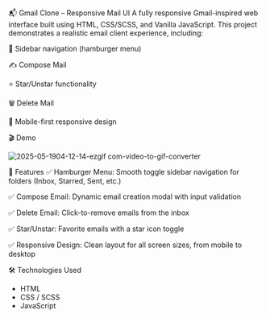 📬 Gmail Clone – Responsive Mail UI
A fully responsive Gmail-inspired web interface built using HTML, CSS/SCSS, and Vanilla JavaScript.
This project demonstrates a realistic email client experience, including:

📁 Sidebar navigation (hamburger menu)

✍️ Compose Mail

⭐ Star/Unstar functionality

🗑️ Delete Mail

📱 Mobile-first responsive design


🎬 Demo

![2025-05-1904-12-14-ezgif com-video-to-gif-converter](https://github.com/user-attachments/assets/6e24cb95-f224-42e4-ae05-f7e72c903c4a)


🧩 Features
✅ Hamburger Menu:
Smooth toggle sidebar navigation for folders (Inbox, Starred, Sent, etc.)

✅ Compose Email:
Dynamic email creation modal with input validation

✅ Delete Email:
Click-to-remove emails from the inbox

✅ Star/Unstar:
Favorite emails with a star icon toggle

✅ Responsive Design:
Clean layout for all screen sizes, from mobile to desktop

🛠️ Technologies Used

- HTML
- CSS / SCSS
- JavaScript
